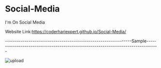 # Social-Media
I'm On Social Media

Website Link:https://coderhariexpert.github.io/Social-Media/

-----------------------------------------------------------------Sample------------------------------------------------------------------------------------




![upload](https://user-images.githubusercontent.com/96340194/178021949-fed29a09-c834-4bb8-8749-4e0321223f14.png)






